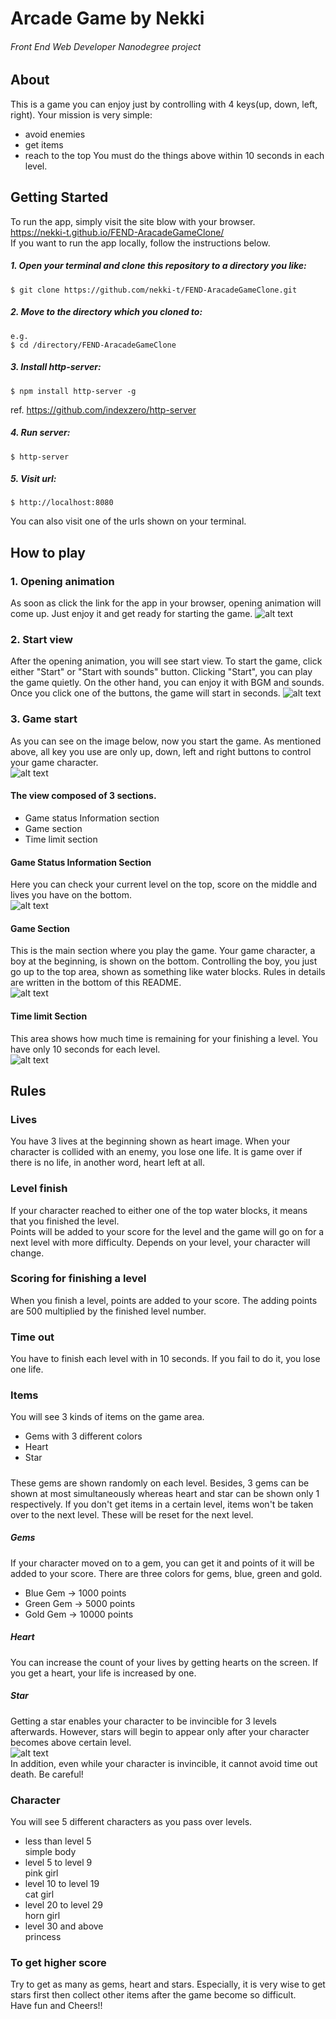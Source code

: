 # Arcade Game by Nekki
######  Front End Web Developer Nanodegree project
## About
This is a game you can enjoy just by controlling with 4 keys(up, down, left, right).
Your mission is very simple:
+ avoid enemies
+ get items
+ reach to the top
You must do the things above within 10 seconds in each level.

## Getting Started
To run the app, simply visit the site blow with your browser.  
https://nekki-t.github.io/FEND-AracadeGameClone/  
If you want to run the app locally, follow the instructions below.  
##### 1. Open your terminal and clone this repository to a directory you like:
```
$ git clone https://github.com/nekki-t/FEND-AracadeGameClone.git
```
##### 2. Move to the directory which you cloned to:
```
e.g.
$ cd /directory/FEND-AracadeGameClone
```
##### 3. Install http-server:
```
$ npm install http-server -g
```
ref. https://github.com/indexzero/http-server
##### 4. Run server:
```
$ http-server
```
##### 5. Visit url:
```
$ http://localhost:8080
```
You can also visit one of the urls shown on your terminal.  
## How to play

### 1. Opening animation
As soon as click the link for the app in your browser, opening animation will come up.
Just enjoy it and get ready for starting the game. 
![alt text](./read_me_images/openning.png "opening image")

### 2. Start view
After the opening animation, you will see start view. To start the game, click either "Start" or "Start with sounds" button.
Clicking "Start", you can play the game quietly.
On the other hand, you can enjoy it with BGM and sounds.
Once you click one of the buttons, the game will start in seconds.
![alt text](./read_me_images/start-buttons.png "start buttons")

### 3. Game start
As you can see on the image below, now you start the game. As mentioned above, all key you use are only up, down, left and right buttons to control your game character.  
![alt text](./read_me_images/main-view.png "game view")

#### The view composed of 3 sections.
+ Game status Information section
+ Game section
+ Time limit section

#### Game Status Information Section
Here you can check your current level on the top, score on the middle and lives you have on the bottom.  
![alt text](./read_me_images/game-status.png "game status")

#### Game Section
This is the main section where you play the game. Your game character, a boy at the beginning, is shown on the bottom.
Controlling the boy, you just go up to the top area, shown as something like water blocks. Rules in details are written in the bottom of this README.  
![alt text](./read_me_images/game-board.png "game section")

#### Time limit Section
This area shows how much time is remaining for your finishing a level. You have only 10 seconds for each level.  
![alt text](./read_me_images/timelimit.png "time limit")

## Rules
### Lives
You have 3 lives at the beginning shown as heart image. When your character is collided with an enemy, you lose one life.
It is game over if there is no life, in another word, heart left at all.

### Level finish
If your character reached to either one of the top water blocks, it means that you finished the level.  
Points will be added to your score for the level and the game will go on for a next level with more difficulty. Depends on your level, your character will change.

### Scoring for finishing a level
When you finish a level, points are added to your score. The adding points are 500 multiplied by the finished level number.

### Time out
You have to finish each level with in 10 seconds. If you fail to do it, you lose one life.

### Items
You will see 3 kinds of items on the game area.
+ Gems with 3 different colors  
+ Heart
+ Star  

#####
These gems are shown randomly on each level. Besides, 3 gems can be shown at most simultaneously whereas heart and star can be shown only 1 respectively. 
If you don't get items in a certain level, items won't be taken over to the next level. These will be reset for the next level.

##### Gems
If your character moved on to a gem, you can get it and points of it will be added to your score.
There are three colors for gems, blue, green and gold.
+ Blue Gem -> 1000 points
+ Green Gem -> 5000 points
+ Gold Gem -> 10000 points

##### Heart
You can increase the count of your lives by getting hearts on the screen. If you get a heart, your life is increased by one.

##### Star
Getting a star enables your character to be invincible for 3 levels afterwards. However, stars will begin to appear only after your character becomes above certain level.  
![alt text](./read_me_images/invincible-mode.png "invincible mode")  
In addition, even while your character is invincible, it cannot avoid time out death. Be careful!  


### Character
You will see 5 different characters as you pass over levels.
+ less than level 5  
simple body
+ level 5 to level 9  
pink girl
+ level 10 to level 19  
cat girl
+ level 20 to level 29  
horn girl
+ level 30 and above  
princess

### To get higher score
Try to get as many as gems, heart and stars. Especially, it is very wise to get stars first then collect other items after the game become so difficult.  
Have fun and Cheers!!